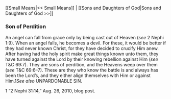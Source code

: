 [[Small Means|<< Small Means]]  |  [[Sons and Daughters of God|Sons and Daughters of God >>]]

### Son of Perdition
An angel can fall from grace only by being cast out of Heaven (*see* 2 Nephi 1:9). When an angel falls, he becomes a devil. For these, it would be better if they had never known Christ, for they have decided to crucify Him anew. After having had the holy spirit make great things known unto them, they have turned against the Lord by their knowing rebellion against Him (*see* T&C 69:7). They are sons of perdition, and the Heavens weep over them (*see* T&C 69:6–7). These are they who know the battle is and always has been the Lord’s, and they either align themselves with Him or against Him.1*See also* UNPARDONABLE SIN.



1 “2 Nephi 31:14,” Aug. 26, 2010, blog post.